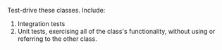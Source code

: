 Test-drive these classes. Include:

1. Integration tests
2. Unit tests, exercising all of the class's functionality, without using or referring to the other class.